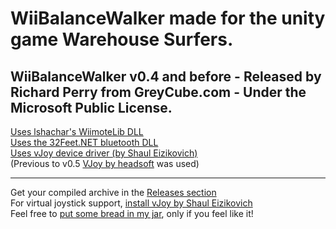 # WiiBalanceWalker made for the unity game Warehouse Surfers. 
## WiiBalanceWalker v0.4 and before - Released by Richard Perry from GreyCube.com - Under the Microsoft Public License.
 
[Uses lshachar's WiimoteLib DLL  ](https://github.com/lshachar/WiimoteLib)<br/>
[Uses the 32Feet.NET bluetooth DLL](http://32feet.codeplex.com)<br/>
[Uses vJoy device driver (by Shaul Eizikovich)]( http://vjoystick.sourceforge.net/)<br/>
(Previous to  v0.5 [VJoy by headsoft](http://headsoft.com.au/index.php?category=vjoy) was used)<br/>
***


Get your compiled archive in the [Releases section](https://github.com/lshachar/Wiibalancewalker/releases)<br/>
For virtual joystick support, [install vJoy by Shaul Eizikovich](http://vjoystick.sourceforge.net/site/index.php/download-a-install/download)<br/>
Feel free to [put some bread in my jar](https://paypal.me/lshachar?locale.x=en_US), only if you feel like it!
